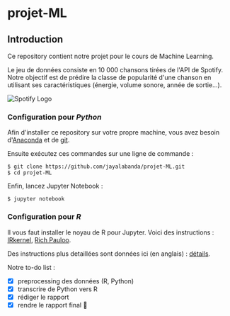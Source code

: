 # projet-ML

## Introduction

Ce repository contient notre projet pour le cours de Machine Learning.

Le jeu de données consiste en 10 000 chansons tirées de l'API de Spotify. Notre objectif est de prédire la classe de popularité d'une chanson en utilisant ses caractéristiques (énergie, volume sonore, année de sortie...).

![Spotify Logo](https://developer.spotify.com/assets/branding-guidelines/logo.png)

### Configuration pour *Python*

Afin d'installer ce repository sur votre propre machine, vous avez besoin d'[Anaconda](https://www.anaconda.com/distribution/) et de [git](https://git-scm.com/downloads).

Ensuite exécutez ces commandes sur une ligne de commande :

    $ git clone https://github.com/jayalabanda/projet-ML.git
    $ cd projet-ML

Enfin, lancez Jupyter Notebook :

    $ jupyter notebook

### Configuration pour *R*

Il vous faut installer le noyau de R pour Jupyter. Voici des instructions : [IRkernel](https://github.com/IRkernel/IRkernel), [Rich Pauloo](https://richpauloo.github.io/2018-05-16-Installing-the-R-kernel-in-Jupyter-Lab/).

Des instructions plus detaillées sont données ici (en anglais) : [détails](https://github.com/jayalabanda/projet-ADD/blob/master/INSTALL.md).

Notre to-do list :

- [x] preprocessing des données (R, Python)
- [x] transcrire de Python vers R
- [x] rédiger le rapport
- [x] rendre le rapport final :clap:
